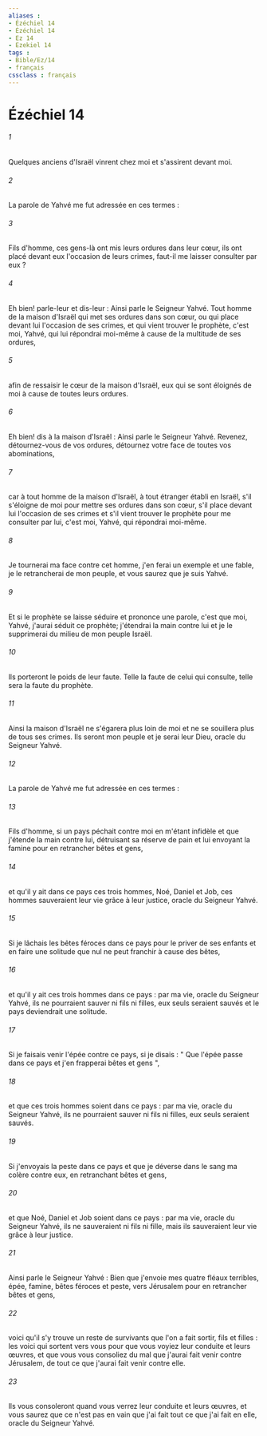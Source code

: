 ```yaml
---
aliases : 
- Ézéchiel 14
- Ézéchiel 14
- Ez 14
- Ezekiel 14
tags : 
- Bible/Ez/14
- français
cssclass : français
---
```


# Ézéchiel 14

###### 1
Quelques anciens d'Israël vinrent chez moi et s'assirent devant moi. 
###### 2
La parole de Yahvé me fut adressée en ces termes : 
###### 3
Fils d'homme, ces gens-là ont mis leurs ordures dans leur cœur, ils ont placé devant eux l'occasion de leurs crimes, faut-il me laisser consulter par eux ? 
###### 4
Eh bien! parle-leur et dis-leur : Ainsi parle le Seigneur Yahvé. Tout homme de la maison d'Israël qui met ses ordures dans son cœur, ou qui place devant lui l'occasion de ses crimes, et qui vient trouver le prophète, c'est moi, Yahvé, qui lui répondrai moi-même à cause de la multitude de ses ordures, 
###### 5
afin de ressaisir le cœur de la maison d'Israël, eux qui se sont éloignés de moi à cause de toutes leurs ordures. 
###### 6
Eh bien! dis à la maison d'Israël : Ainsi parle le Seigneur Yahvé. Revenez, détournez-vous de vos ordures, détournez votre face de toutes vos abominations, 
###### 7
car à tout homme de la maison d'Israël, à tout étranger établi en Israël, s'il s'éloigne de moi pour mettre ses ordures dans son cœur, s'il place devant lui l'occasion de ses crimes et s'il vient trouver le prophète pour me consulter par lui, c'est moi, Yahvé, qui répondrai moi-même. 
###### 8
Je tournerai ma face contre cet homme, j'en ferai un exemple et une fable, je le retrancherai de mon peuple, et vous saurez que je suis Yahvé. 
###### 9
Et si le prophète se laisse séduire et prononce une parole, c'est que moi, Yahvé, j'aurai séduit ce prophète; j'étendrai la main contre lui et je le supprimerai du milieu de mon peuple Israël. 
###### 10
Ils porteront le poids de leur faute. Telle la faute de celui qui consulte, telle sera la faute du prophète. 
###### 11
Ainsi la maison d'Israël ne s'égarera plus loin de moi et ne se souillera plus de tous ses crimes. Ils seront mon peuple et je serai leur Dieu, oracle du Seigneur Yahvé. 
###### 12
La parole de Yahvé me fut adressée en ces termes : 
###### 13
Fils d'homme, si un pays péchait contre moi en m'étant infidèle et que j'étende la main contre lui, détruisant sa réserve de pain et lui envoyant la famine pour en retrancher bêtes et gens, 
###### 14
et qu'il y ait dans ce pays ces trois hommes, Noé, Daniel et Job, ces hommes sauveraient leur vie grâce à leur justice, oracle du Seigneur Yahvé. 
###### 15
Si je lâchais les bêtes féroces dans ce pays pour le priver de ses enfants et en faire une solitude que nul ne peut franchir à cause des bêtes, 
###### 16
et qu'il y ait ces trois hommes dans ce pays : par ma vie, oracle du Seigneur Yahvé, ils ne pourraient sauver ni fils ni filles, eux seuls seraient sauvés et le pays deviendrait une solitude. 
###### 17
Si je faisais venir l'épée contre ce pays, si je disais : " Que l'épée passe dans ce pays et j'en frapperai bêtes et gens ", 
###### 18
et que ces trois hommes soient dans ce pays : par ma vie, oracle du Seigneur Yahvé, ils ne pourraient sauver ni fils ni filles, eux seuls seraient sauvés. 
###### 19
Si j'envoyais la peste dans ce pays et que je déverse dans le sang ma colère contre eux, en retranchant bêtes et gens, 
###### 20
et que Noé, Daniel et Job soient dans ce pays : par ma vie, oracle du Seigneur Yahvé, ils ne sauveraient ni fils ni fille, mais ils sauveraient leur vie grâce à leur justice. 
###### 21
Ainsi parle le Seigneur Yahvé : Bien que j'envoie mes quatre fléaux terribles, épée, famine, bêtes féroces et peste, vers Jérusalem pour en retrancher bêtes et gens, 
###### 22
voici qu'il s'y trouve un reste de survivants que l'on a fait sortir, fils et filles : les voici qui sortent vers vous pour que vous voyiez leur conduite et leurs œuvres, et que vous vous consoliez du mal que j'aurai fait venir contre Jérusalem, de tout ce que j'aurai fait venir contre elle. 
###### 23
Ils vous consoleront quand vous verrez leur conduite et leurs œuvres, et vous saurez que ce n'est pas en vain que j'ai fait tout ce que j'ai fait en elle, oracle du Seigneur Yahvé. 
